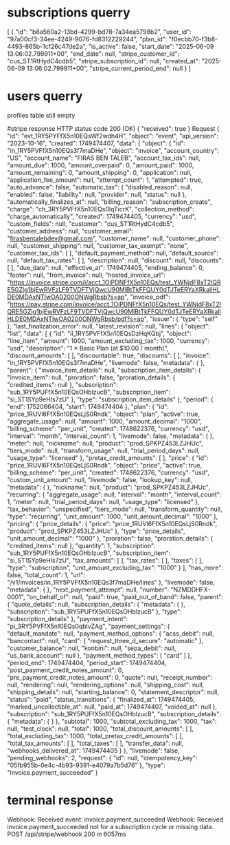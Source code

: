 # subscriptions querry
[
  {
    "id": "b8a560a2-13bd-4299-bd78-7a34ea5798b2",
    "user_id": "97a00cf3-34ee-4249-9076-fd8312229244",
    "plan_id": "f0ecbb70-f3b8-4493-865b-1cf26c47de2a",
    "is_active": false,
    "start_date": "2025-06-09 13:06:02.799911+00",
    "end_date": null,
    "stripe_customer_id": "cus_ST1RtHydC4cdb5",
    "stripe_subscription_id": null,
    "created_at": "2025-06-09 13:06:02.799911+00",
    "stripe_current_period_end": null
  }
]
# users querry
profiles table still empty

#stripe response HTTP status code
200 (OK)
{
  "received": true
}
Request
{
  "id": "evt_1RY5PYFfX5n10EQsWf2wdh4H",
  "object": "event",
  "api_version": "2023-10-16",
  "created": 1749474407,
  "data": {
    "object": {
      "id": "in_1RY5PVFfX5n10EQs3f7maDHe",
      "object": "invoice",
      "account_country": "US",
      "account_name": "FIRAS BEN TALEB",
      "account_tax_ids": null,
      "amount_due": 1000,
      "amount_overpaid": 0,
      "amount_paid": 1000,
      "amount_remaining": 0,
      "amount_shipping": 0,
      "application": null,
      "application_fee_amount": null,
      "attempt_count": 1,
      "attempted": true,
      "auto_advance": false,
      "automatic_tax": {
        "disabled_reason": null,
        "enabled": false,
        "liability": null,
        "provider": null,
        "status": null
      },
      "automatically_finalizes_at": null,
      "billing_reason": "subscription_create",
      "charge": "ch_3RY5PVFfX5n10EQs0lqTicrK",
      "collection_method": "charge_automatically",
      "created": 1749474405,
      "currency": "usd",
      "custom_fields": null,
      "customer": "cus_ST1RtHydC4cdb5",
      "customer_address": null,
      "customer_email": "firasbentalebdev@gmail.com",
      "customer_name": null,
      "customer_phone": null,
      "customer_shipping": null,
      "customer_tax_exempt": "none",
      "customer_tax_ids": [
      ],
      "default_payment_method": null,
      "default_source": null,
      "default_tax_rates": [
      ],
      "description": null,
      "discount": null,
      "discounts": [
      ],
      "due_date": null,
      "effective_at": 1749474405,
      "ending_balance": 0,
      "footer": null,
      "from_invoice": null,
      "hosted_invoice_url": "https://invoice.stripe.com/i/acct_1OiPDNFfX5n10EQs/test_YWNjdF8xT2lQRE5GZlg1bjEwRVFzLF9TVDFTVjQwcU90MlBtTkFFQUY0dTJTeERYaXRkallHLDE0MDAxNTIwOA0200ONWgRbsb?s=ap",
      "invoice_pdf": "https://pay.stripe.com/invoice/acct_1OiPDNFfX5n10EQs/test_YWNjdF8xT2lQRE5GZlg1bjEwRVFzLF9TVDFTVjQwcU90MlBtTkFFQUY0dTJTeERYaXRkallHLDE0MDAxNTIwOA0200ONWgRbsb/pdf?s=ap",
      "issuer": {
        "type": "self"
      },
      "last_finalization_error": null,
      "latest_revision": null,
      "lines": {
        "object": "list",
        "data": [
          {
            "id": "il_1RY5PVFfX5n10EQsDzHqKQbj",
            "object": "line_item",
            "amount": 1000,
            "amount_excluding_tax": 1000,
            "currency": "usd",
            "description": "1 × Basic Plan (at $10.00 / month)",
            "discount_amounts": [
            ],
            "discountable": true,
            "discounts": [
            ],
            "invoice": "in_1RY5PVFfX5n10EQs3f7maDHe",
            "livemode": false,
            "metadata": {
            },
            "parent": {
              "invoice_item_details": null,
              "subscription_item_details": {
                "invoice_item": null,
                "proration": false,
                "proration_details": {
                  "credited_items": null
                },
                "subscription": "sub_1RY5PUFfX5n10EQsOHblzucB",
                "subscription_item": "si_ST1SYp9eHIs7zU"
              },
              "type": "subscription_item_details"
            },
            "period": {
              "end": 1752066404,
              "start": 1749474404
            },
            "plan": {
              "id": "price_1RUVl6FfX5n10EQsLjS0Rndk",
              "object": "plan",
              "active": true,
              "aggregate_usage": null,
              "amount": 1000,
              "amount_decimal": "1000",
              "billing_scheme": "per_unit",
              "created": 1748622376,
              "currency": "usd",
              "interval": "month",
              "interval_count": 1,
              "livemode": false,
              "metadata": {
              },
              "meter": null,
              "nickname": null,
              "product": "prod_SPKPZ453LZJHUc",
              "tiers_mode": null,
              "transform_usage": null,
              "trial_period_days": null,
              "usage_type": "licensed"
            },
            "pretax_credit_amounts": [
            ],
            "price": {
              "id": "price_1RUVl6FfX5n10EQsLjS0Rndk",
              "object": "price",
              "active": true,
              "billing_scheme": "per_unit",
              "created": 1748622376,
              "currency": "usd",
              "custom_unit_amount": null,
              "livemode": false,
              "lookup_key": null,
              "metadata": {
              },
              "nickname": null,
              "product": "prod_SPKPZ453LZJHUc",
              "recurring": {
                "aggregate_usage": null,
                "interval": "month",
                "interval_count": 1,
                "meter": null,
                "trial_period_days": null,
                "usage_type": "licensed"
              },
              "tax_behavior": "unspecified",
              "tiers_mode": null,
              "transform_quantity": null,
              "type": "recurring",
              "unit_amount": 1000,
              "unit_amount_decimal": "1000"
            },
            "pricing": {
              "price_details": {
                "price": "price_1RUVl6FfX5n10EQsLjS0Rndk",
                "product": "prod_SPKPZ453LZJHUc"
              },
              "type": "price_details",
              "unit_amount_decimal": "1000"
            },
            "proration": false,
            "proration_details": {
              "credited_items": null
            },
            "quantity": 1,
            "subscription": "sub_1RY5PUFfX5n10EQsOHblzucB",
            "subscription_item": "si_ST1SYp9eHIs7zU",
            "tax_amounts": [
            ],
            "tax_rates": [
            ],
            "taxes": [
            ],
            "type": "subscription",
            "unit_amount_excluding_tax": "1000"
          }
        ],
        "has_more": false,
        "total_count": 1,
        "url": "/v1/invoices/in_1RY5PVFfX5n10EQs3f7maDHe/lines"
      },
      "livemode": false,
      "metadata": {
      },
      "next_payment_attempt": null,
      "number": "NZMDDHFX-0001",
      "on_behalf_of": null,
      "paid": true,
      "paid_out_of_band": false,
      "parent": {
        "quote_details": null,
        "subscription_details": {
          "metadata": {
          },
          "subscription": "sub_1RY5PUFfX5n10EQsOHblzucB"
        },
        "type": "subscription_details"
      },
      "payment_intent": "pi_3RY5PVFfX5n10EQs0qblvZAg",
      "payment_settings": {
        "default_mandate": null,
        "payment_method_options": {
          "acss_debit": null,
          "bancontact": null,
          "card": {
            "request_three_d_secure": "automatic"
          },
          "customer_balance": null,
          "konbini": null,
          "sepa_debit": null,
          "us_bank_account": null
        },
        "payment_method_types": [
          "card"
        ]
      },
      "period_end": 1749474404,
      "period_start": 1749474404,
      "post_payment_credit_notes_amount": 0,
      "pre_payment_credit_notes_amount": 0,
      "quote": null,
      "receipt_number": null,
      "rendering": null,
      "rendering_options": null,
      "shipping_cost": null,
      "shipping_details": null,
      "starting_balance": 0,
      "statement_descriptor": null,
      "status": "paid",
      "status_transitions": {
        "finalized_at": 1749474405,
        "marked_uncollectible_at": null,
        "paid_at": 1749474407,
        "voided_at": null
      },
      "subscription": "sub_1RY5PUFfX5n10EQsOHblzucB",
      "subscription_details": {
        "metadata": {
        }
      },
      "subtotal": 1000,
      "subtotal_excluding_tax": 1000,
      "tax": null,
      "test_clock": null,
      "total": 1000,
      "total_discount_amounts": [
      ],
      "total_excluding_tax": 1000,
      "total_pretax_credit_amounts": [
      ],
      "total_tax_amounts": [
      ],
      "total_taxes": [
      ],
      "transfer_data": null,
      "webhooks_delivered_at": 1749474405
    }
  },
  "livemode": false,
  "pending_webhooks": 2,
  "request": {
    "id": null,
    "idempotency_key": "05fb955b-0e4c-4b93-9391-e4079a7b5d76"
  },
  "type": "invoice.payment_succeeded"
}
# terminal response
Webhook: Received event: invoice.payment_succeeded
Webhook: Received invoice.payment_succeeded not for a subscription cycle or missing data.
 POST /api/stripe/webhook 200 in 6057ms
